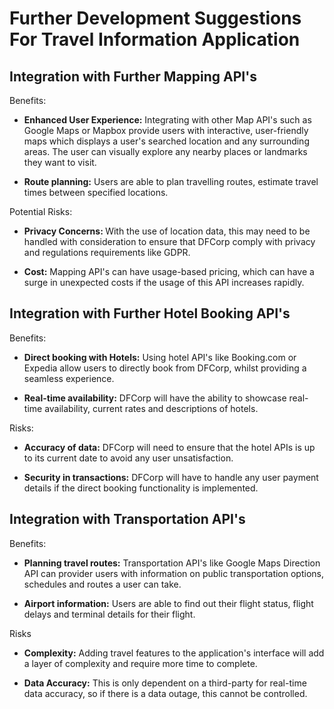# Further Development Suggestions For Travel Information Application

<h2>Integration with Further Mapping API's</h2>

Benefits:

- <strong>Enhanced User Experience:</strong> Integrating with other Map API's such as Google Maps or Mapbox provide users with interactive, user-friendly maps which displays a user's searched location and any surrounding areas. The user can visually explore any nearby places or landmarks they want to visit.

- <strong>Route planning:</strong> Users are able to plan travelling routes, estimate travel times between specified locations.

Potential Risks:

- <strong>Privacy Concerns: </strong> With the use of location data, this may need to be handled with consideration to ensure that DFCorp comply with privacy and regulations requirements like GDPR.

- <strong>Cost:</strong> Mapping API's can have usage-based pricing, which can have a surge in unexpected costs if the usage of this API increases rapidly.



<h2> Integration with Further Hotel Booking API's</h2>

Benefits: 

- <strong>Direct booking with Hotels:</strong> Using hotel API's like Booking.com or Expedia allow users to directly book from DFCorp, whilst providing a seamless experience.

- <strong>Real-time availability:</strong> DFCorp will have the ability to showcase real-time availability, current rates and descriptions of hotels.

Risks:

- <strong>Accuracy of data:</strong> DFCorp will need to ensure that the hotel APIs is up to its current date to avoid any user unsatisfaction.

- <strong>Security in transactions:</strong> DFCorp will have to handle any user payment details if the direct booking functionality is implemented.



<h2>Integration with Transportation API's</h2>

Benefits: 

- <strong>Planning travel routes:</strong> Transportation API's like Google Maps Direction API can provider users with information on public transportation options, schedules and routes a user can take.

- <strong>Airport information:</strong> Users are able to find out their flight status, flight delays and terminal details for their flight.

Risks

- <strong>Complexity:</strong> Adding travel features to the application's interface will add a layer of complexity and require more time to complete.

- <strong>Data Accuracy:</strong> This is only dependent on a third-party for real-time data accuracy, so if there is a data outage, this cannot be controlled.



